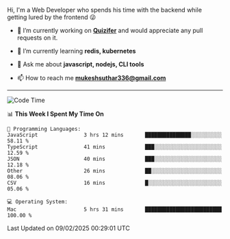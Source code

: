 Hi, I'm a Web Developer who spends his time with the backend while getting lured by the frontend 😜

- 🔭 I’m currently working on **[Quizifer](https://github.com/SutharMukesh/Quizifer/)** and would appreciate any pull requests on it.

- 🌱 I’m currently learning **redis, kubernetes**

- 💬 Ask me about **javascript, nodejs, CLI tools**

- 📫 How to reach me **mukeshsuthar336@gmail.com**

---
<!--START_SECTION:waka-->
![Code Time](http://img.shields.io/badge/Code%20Time-3%2C224%20hrs%2020%20mins-blue)

📊 **This Week I Spent My Time On** 

```text
💬 Programming Languages: 
JavaScript               3 hrs 12 mins       ███████████████░░░░░░░░░░   58.11 % 
TypeScript               41 mins             ███░░░░░░░░░░░░░░░░░░░░░░   12.59 % 
JSON                     40 mins             ███░░░░░░░░░░░░░░░░░░░░░░   12.18 % 
Other                    26 mins             ██░░░░░░░░░░░░░░░░░░░░░░░   08.06 % 
CSV                      16 mins             █░░░░░░░░░░░░░░░░░░░░░░░░   05.06 % 

💻 Operating System: 
Mac                      5 hrs 31 mins       █████████████████████████   100.00 % 
```


 Last Updated on 09/02/2025 00:29:01 UTC
<!--END_SECTION:waka-->
